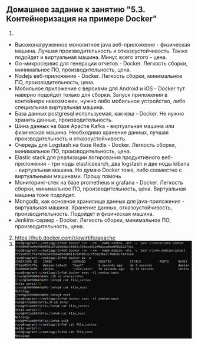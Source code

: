 ## Домашнее задание к занятию "5.3. Контейнеризация на примере Docker"

1. 
- Высоконагруженное монолитное java веб-приложение - физическая машина. Лучшая производительность и отказоустойчивость. Также подойдет и виртуальная машина. Минус всего этого - цена.
- Go-микросервис для генерации отчетов - Docker. Легкость сборки, минимальное ПО, производительность, цена.
- Nodejs веб-приложение - Docker. Легкость сборки, минимальное ПО, производительность, цена. 
- Мобильное приложение c версиями для Android и iOS - Docker тут наверно подойдет только для сборки. Запуск приложения в контейнере невозможен, нужно либо мобильное устройство, либо специальная виртуальная машина.
- База данных postgresql используемая, как кэш - Docker. Не нужно хранить данные, производительность.
- Шина данных на базе Apache Kafka - виртуальная машина или физическая машина. Необходимо хранение данных, лучшая производительность и отказоустойчивость.
- Очередь для Logstash на базе Redis - Docker. Легкость сборки, минимальное ПО, производительность, цена. 
- Elastic stack для реализации логирования продуктивного веб-приложения - три ноды elasticsearch, два logstash и две ноды kibana - виртуальная машина. Но думаю Docker тоже, либо совместно с виртуальными машинами. Прошу помочь
- Мониторинг-стек на базе prometheus и grafana - Docker. Легкость сборки, минимальное ПО, производительность, цена. Виртуальная машина тоже подойдет. 
- Mongodb, как основное хранилище данных для java-приложения - виртуальная машина. Хранение данных, отказоустойчивость, производительность. Подойдет и физическая машина.
- Jenkins-сервер - Docker. Легкость сборки, минимальное ПО, производительность, цена. 
2. https://hub.docker.com/r/owirtifo/apache
3. <img align="top" src="img/docker.jpg">	<!--![docker](img/docker.jpg)-->  